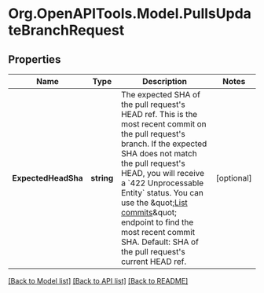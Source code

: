 # Org.OpenAPITools.Model.PullsUpdateBranchRequest

## Properties

Name | Type | Description | Notes
------------ | ------------- | ------------- | -------------
**ExpectedHeadSha** | **string** | The expected SHA of the pull request&#39;s HEAD ref. This is the most recent commit on the pull request&#39;s branch. If the expected SHA does not match the pull request&#39;s HEAD, you will receive a &#x60;422 Unprocessable Entity&#x60; status. You can use the \&quot;[List commits](https://docs.github.com/rest/reference/repos#list-commits)\&quot; endpoint to find the most recent commit SHA. Default: SHA of the pull request&#39;s current HEAD ref. | [optional] 

[[Back to Model list]](../README.md#documentation-for-models) [[Back to API list]](../README.md#documentation-for-api-endpoints) [[Back to README]](../README.md)

